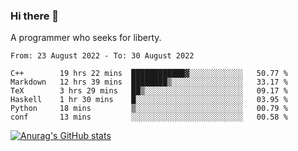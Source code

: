 ### Hi there 👋

<!--
**shejialuo/shejialuo** is a ✨ _special_ ✨ repository because its `README.md` (this file) appears on your GitHub profile.

Here are some ideas to get you started:

- 🔭 I’m currently working on ...
- 🌱 I’m currently learning ...
- 👯 I’m looking to collaborate on ...
- 🤔 I’m looking for help with ...
- 💬 Ask me about ...
- 📫 How to reach me: ...
- 😄 Pronouns: ...
- ⚡ Fun fact: ...
-->

A programmer who seeks for liberty.

<!--START_SECTION:waka-->

```text
From: 23 August 2022 - To: 30 August 2022

C++        19 hrs 22 mins  ████████████▓░░░░░░░░░░░░   50.77 %
Markdown   12 hrs 39 mins  ████████▒░░░░░░░░░░░░░░░░   33.17 %
TeX        3 hrs 29 mins   ██▒░░░░░░░░░░░░░░░░░░░░░░   09.17 %
Haskell    1 hr 30 mins    █░░░░░░░░░░░░░░░░░░░░░░░░   03.95 %
Python     18 mins         ▒░░░░░░░░░░░░░░░░░░░░░░░░   00.79 %
conf       13 mins         ░░░░░░░░░░░░░░░░░░░░░░░░░   00.58 %
```

<!--END_SECTION:waka-->

[![Anurag's GitHub stats](https://github-readme-stats.vercel.app/api?username=shejialuo&show_icons=true&theme=dracula)](https://github.com/anuraghazra/github-readme-stats)
